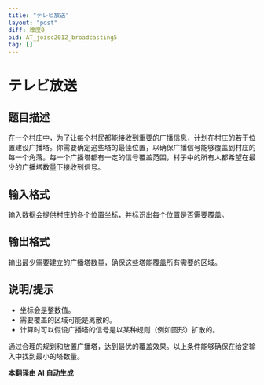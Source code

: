 ```yaml
---
title: "テレビ放送"
layout: "post"
diff: 难度0
pid: AT_joisc2012_broadcasting5
tag: []
---
```


# テレビ放送

## 题目描述

在一个村庄中，为了让每个村民都能接收到重要的广播信息，计划在村庄的若干位置建设广播塔。你需要确定这些塔的最佳位置，以确保广播信号能够覆盖到村庄的每一个角落。每一个广播塔都有一定的信号覆盖范围，村子中的所有人都希望在最少的广播塔数量下接收到信号。

## 输入格式

输入数据会提供村庄的各个位置坐标，并标识出每个位置是否需要覆盖。

## 输出格式

输出最少需要建立的广播塔数量，确保这些塔能覆盖所有需要的区域。

## 说明/提示

- 坐标会是整数值。
- 需要覆盖的区域可能是离散的。
- 计算时可以假设广播塔的信号是以某种规则（例如圆形）扩散的。

通过合理的规划和放置广播塔，达到最优的覆盖效果。以上条件能够确保在给定输入中找到最小的塔数量。

 **本翻译由 AI 自动生成**

